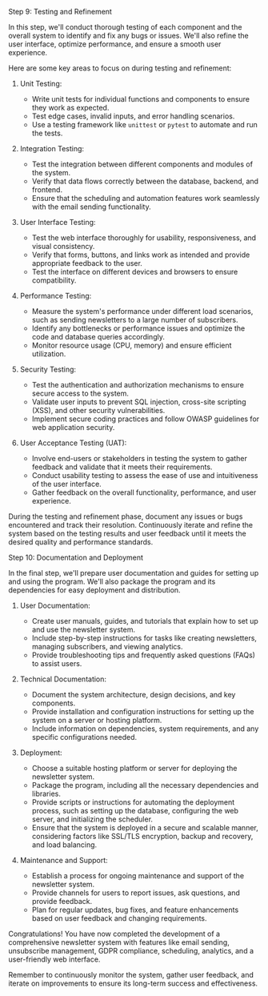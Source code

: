Step 9: Testing and Refinement

In this step, we'll conduct thorough testing of each component and the overall system to identify and fix any bugs or issues. We'll also refine the user interface, optimize performance, and ensure a smooth user experience.

Here are some key areas to focus on during testing and refinement:

1. Unit Testing:
   - Write unit tests for individual functions and components to ensure they work as expected.
   - Test edge cases, invalid inputs, and error handling scenarios.
   - Use a testing framework like `unittest` or `pytest` to automate and run the tests.

2. Integration Testing:
   - Test the integration between different components and modules of the system.
   - Verify that data flows correctly between the database, backend, and frontend.
   - Ensure that the scheduling and automation features work seamlessly with the email sending functionality.

3. User Interface Testing:
   - Test the web interface thoroughly for usability, responsiveness, and visual consistency.
   - Verify that forms, buttons, and links work as intended and provide appropriate feedback to the user.
   - Test the interface on different devices and browsers to ensure compatibility.

4. Performance Testing:
   - Measure the system's performance under different load scenarios, such as sending newsletters to a large number of subscribers.
   - Identify any bottlenecks or performance issues and optimize the code and database queries accordingly.
   - Monitor resource usage (CPU, memory) and ensure efficient utilization.

5. Security Testing:
   - Test the authentication and authorization mechanisms to ensure secure access to the system.
   - Validate user inputs to prevent SQL injection, cross-site scripting (XSS), and other security vulnerabilities.
   - Implement secure coding practices and follow OWASP guidelines for web application security.

6. User Acceptance Testing (UAT):
   - Involve end-users or stakeholders in testing the system to gather feedback and validate that it meets their requirements.
   - Conduct usability testing to assess the ease of use and intuitiveness of the user interface.
   - Gather feedback on the overall functionality, performance, and user experience.

During the testing and refinement phase, document any issues or bugs encountered and track their resolution. Continuously iterate and refine the system based on the testing results and user feedback until it meets the desired quality and performance standards.

Step 10: Documentation and Deployment

In the final step, we'll prepare user documentation and guides for setting up and using the program. We'll also package the program and its dependencies for easy deployment and distribution.

1. User Documentation:
   - Create user manuals, guides, and tutorials that explain how to set up and use the newsletter system.
   - Include step-by-step instructions for tasks like creating newsletters, managing subscribers, and viewing analytics.
   - Provide troubleshooting tips and frequently asked questions (FAQs) to assist users.

2. Technical Documentation:
   - Document the system architecture, design decisions, and key components.
   - Provide installation and configuration instructions for setting up the system on a server or hosting platform.
   - Include information on dependencies, system requirements, and any specific configurations needed.

3. Deployment:
   - Choose a suitable hosting platform or server for deploying the newsletter system.
   - Package the program, including all the necessary dependencies and libraries.
   - Provide scripts or instructions for automating the deployment process, such as setting up the database, configuring the web server, and initializing the scheduler.
   - Ensure that the system is deployed in a secure and scalable manner, considering factors like SSL/TLS encryption, backup and recovery, and load balancing.

4. Maintenance and Support:
   - Establish a process for ongoing maintenance and support of the newsletter system.
   - Provide channels for users to report issues, ask questions, and provide feedback.
   - Plan for regular updates, bug fixes, and feature enhancements based on user feedback and changing requirements.

Congratulations! You have now completed the development of a comprehensive newsletter system with features like email sending, unsubscribe management, GDPR compliance, scheduling, analytics, and a user-friendly web interface.

Remember to continuously monitor the system, gather user feedback, and iterate on improvements to ensure its long-term success and effectiveness.
